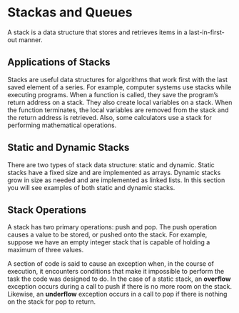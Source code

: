 # Stackas and Queues
A stack is a data structure that stores and retrieves items in a last-in-first-out
manner.

## Applications of Stacks
Stacks are useful data structures for algorithms that work first with the last saved element
of a series. For example, computer systems use stacks while executing programs. When a
function is called, they save the program’s return address on a stack. They also create local
variables on a stack. When the function terminates, the local variables are removed from
the stack and the return address is retrieved. Also, some calculators use a stack for
performing mathematical operations.

## Static and Dynamic Stacks
There are two types of stack data structure: static and dynamic. Static stacks have a fixed size
and are implemented as arrays. Dynamic stacks grow in size as needed and are implemented
as linked lists. In this section you will see examples of both static and dynamic stacks.

## Stack Operations
A stack has two primary operations: push and pop. The push operation causes a value to
be stored, or pushed onto the stack. For example, suppose we have an empty integer stack
that is capable of holding a maximum of three values.

A section of code is said to cause an exception when, in the course of execution, it encounters conditions that make it
impossible to perform the task the code was designed to do. In the case of a static stack,
an __overflow__ exception occurs during a call to push if there is no more room on the stack.
Likewise, an __underflow__ exception occurs in a call to pop if there is nothing on the stack
for pop to return.